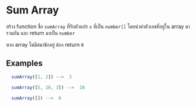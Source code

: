 # Sum Array

สร้าง function ชื่อ `sumArray` ที่รับตัวแปร `x` ที่เป็น `number[]`
โดยนำค่าตัวเลขที่อยู่ใน array มารวมกัน และ return มาเป็น `number`

หาก array ไม่มีสมาชิกอยู่ ต้อง return `0`

## Examples

```js
  sumArray([1, 2]) -->  3
```

```js
  sumArray([5, 10, 3]) -->  18
```

```js
  sumArray([]) -->  0
```
